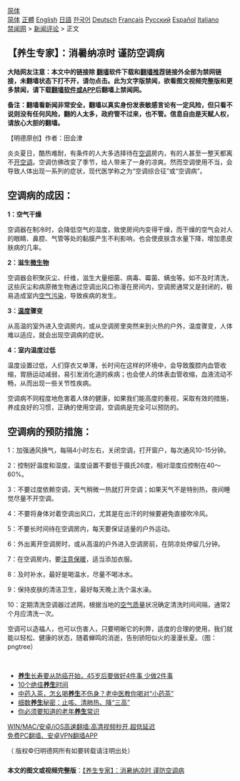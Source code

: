  <!-- 面包屑导航 --> <div class="breadcrumb"><!-- GTranslate: https://gtranslate.io/ -->  <div class="switcher notranslate">  <div class="selected">  <a href="#" onclick="return false;"> 简体</a>  </div>  <div class="option">  <a href="https://www.bannedbook.org" onclick="doGTranslate('zh-CN|zh-CN');jQuery('div.switcher div.selected a').html(jQuery(this).html());return false;" title="简体中文" class="nturl selected"> 简体</a>  <a href="https://www.bannedbook.org/zh-tw/" onclick="doGTranslate('zh-CN|zh-TW');jQuery('div.switcher div.selected a').html(jQuery(this).html());return false;" title="繁體中文" class="nturl"> 正體</a>  <a href="https://www.bannedbook.org/en/" onclick="doGTranslate('zh-CN|en');jQuery('div.switcher div.selected a').html(jQuery(this).html());return false;" title="English" class="nturl"> English</a>  <a href="https://www.bannedbook.org/ja/" onclick="doGTranslate('zh-CN|ja');jQuery('div.switcher div.selected a').html(jQuery(this).html());return false;" title="日本語" class="nturl"> 日語</a>  <a href="https://www.bannedbook.org/ko/" onclick="doGTranslate('zh-CN|ko');jQuery('div.switcher div.selected a').html(jQuery(this).html());return false;" title="한국어" class="nturl"> 한국어</a>  <a href="https://www.bannedbook.org/de/" onclick="doGTranslate('zh-CN|de');jQuery('div.switcher div.selected a').html(jQuery(this).html());return false;" title="Deutsch" class="nturl"> Deutsch</a>  <a href="https://www.bannedbook.org/fr/" onclick="doGTranslate('zh-CN|fr');jQuery('div.switcher div.selected a').html(jQuery(this).html());return false;" title="Français" class="nturl"> Français</a>  <a href="https://www.bannedbook.org/ru/" onclick="doGTranslate('zh-CN|ru');jQuery('div.switcher div.selected a').html(jQuery(this).html());return false;" title="Русский" class="nturl"> Русский</a>  <a href="https://www.bannedbook.org/es/" onclick="doGTranslate('zh-CN|es');jQuery('div.switcher div.selected a').html(jQuery(this).html());return false;" title="Español" class="nturl"> Español</a>  <a href="https://www.bannedbook.org/it/" onclick="doGTranslate('zh-CN|it');jQuery('div.switcher div.selected a').html(jQuery(this).html());return false;" title="Italiano" class="nturl"> Italiano</a>  </div>  </div>      <div class='breadcrumb-sub'><!-- Breadcrumb NavXT 6.3.0 --> <a href="https://www.bannedbook.org/" class="home">禁闻网</a> &gt; <a href="https://www.bannedbook.org/bnews/comments/" class="category">新闻评论</a> &gt; 正文</div></div><h2>【养生专家】：消暑纳凉时 谨防空调病</h2> <p class="notice"><b>大陆网友注意：本文中的链接除 <a href="https://github.com/bannedbook/fanqiang" >翻墙</a>软件下载和<a href="https://github.com/killgcd/justmysocks/blob/master/README.md">翻墙推荐</a>链接外全部为禁网链接，未翻墙状态下打不开，请勿点击。此为文字版禁闻，欲看图文视频完整版和更多禁闻，请下载<a href="https://github.com/bannedbook/fanqiang">翻墙软件或APP</a>后翻墙上禁闻网。</p><p>备注：翻墙看新闻非常安全，翻墙以真实身份发表敏感言论有一定风险，但只看不说则没有任何风险，翻的人太多，政府管不过来，也不管。信息自由是天赋人权，请放心大胆的翻墙。</b></p>  <div class="entry"> <p>              <a href="https://i2.wp.com/upload-images-bucket-v64rleca837do.s3.eu-west-1.amazonaws.com/wp-content/uploads/2021/07/29062826/%E2%80%94Pngtree%E2%80%94summer-home-indoor-air-conditioning_914177_%E5%89%AF%E6%9C%AC.jpg?fit=860%2C484&#038;ssl=1" data-caption=""></a>                            </p> <p>【明德原创】作者：田会津</p> <p>炎炎夏日，酷热难耐，有条件的人大多选择待在<a href="https://www.bannedbook.org/bnews/tag/%E7%A9%BA%E8%B0%83/" class="st_tag internal_tag" rel="tag" title="标签 空调 下的日志">空调</a>房内，有的人甚至一整天都离不<a href="https://www.bannedbook.org/bnews/tag/%E5%BC%80%E7%A9%BA%E8%B0%83/" class="st_tag internal_tag" rel="tag" title="标签 开空调 下的日志">开空调</a>。空调仿佛改变了季节，给人带来了一身的凉爽。然而空调使用不当，会导致人体出现一系列的症状，现代医学称之为“空调综合征”或“空调病”。</p> <h2><strong>空调病的成因：</strong></h2> <p><strong>1：空气干燥</strong></p> <p>空调器在制冷时，会降低空气的湿度，致使房间内变得干燥，而干燥的空气会对人的眼睛、鼻腔、气管等处的黏膜产生不利影响，也会使皮肤含水量下降，增加患皮肤病的几率。</p> <p><strong>2：滋生<a href="https://www.bannedbook.org/bnews/tag/%e5%be%ae%e7%94%9f%e7%89%a9/" class="st_tag internal_tag" rel="tag" title="标签 微生物 下的日志">微生物</a></strong></p>  <p>空调器会积聚灰尘、纤维，滋生大量细菌、病毒、霉菌、螨虫等。如不及时清洗，这些灰尘和病原微生物通过空调出风口弥漫在房间内，空调房通常又是封闭的，极易造成室内<a href="https://www.bannedbook.org/bnews/tag/%E7%A9%BA%E6%B0%94%E6%B1%A1%E6%9F%93/" class="st_tag internal_tag" rel="tag" title="标签 空气污染 下的日志">空气污染</a>，导致疾病的发生。</p> <p><strong>3：<a href="https://www.bannedbook.org/bnews/tag/%E6%B8%A9%E5%BA%A6/" class="st_tag internal_tag" rel="tag" title="标签 温度 下的日志">温度</a>骤变</strong></p> <p>从高温的室外进入空调房内，或从空调房里突然来到火热的户外，温度骤变，人体难以适应，就会出现空调病的症状。</p> <p><strong>4：室内温度过低</strong></p> <p>温度设置过低，人们穿衣又单薄，长时间在这样的环境中，会导致腹腔内血管收缩，胃肠运动减弱，易引发消化道的疾病；也会使人的体表血管收缩，血液流动不畅，从而出现一些关节性疾病。</p> <p>空调病不同程度地危害着人体的健康，如果我们能高度的重视，采取有效的措施，养成良好的习惯，正确的使用空调，空调病是完全可以预防的。</p>  <h2><strong>空调病的预防措施：</strong></h2> <p>1：加强通风换气，每隔4小时左右，关闭空调，打开窗户，每次通风10-15分钟。</p> <p>2：控制好温度和湿度，温度设置不要低于摄氏26度，相对湿度应控制在40～60%。</p> <p>3：不要过度依赖空调，天气稍微一热就打开空调；如果天气不是特别热，夜间睡觉尽量不开空调。</p> <p>4：不要将身体对着空调出风口，尤其是在出汗的时候要避免直接吹冷风。</p> <p>5：不要长时间待在空调房内，每天要保证适量的户外运动。</p> <p>6：外出离开空调房时，或从高温的户外进入空调房前，在阴凉处停留几分钟。</p>  <p>7：在空调房内，要<a href="https://www.bannedbook.org/bnews/tag/%E6%B3%A8%E6%84%8F%E4%BF%9D%E6%9A%96/" class="st_tag internal_tag" rel="tag" title="标签 注意保暖 下的日志">注意保暖</a>，适当添加衣服。</p> <p>8：及时补水，最好是喝温水，尽量不喝冰水。</p> <p>9：保持皮肤的清洁卫生，最好每天晚上洗个温水澡。</p> <p>10：定期清洗空调器过滤网，根据当地的<a href="https://www.bannedbook.org/bnews/tag/%E7%A9%BA%E6%B0%94%E8%B4%A8%E9%87%8F/" class="st_tag internal_tag" rel="tag" title="标签 空气质量 下的日志">空气质量</a>状况确定清洗时间间隔，通常2个月应清洗一次。</p> <p>空调可以造福人，也可以伤害人，只要明晰它的利弊，适度的合理的使用，我们就能以轻松、健康的状态，随着蝉鸣的消逝，告别骄阳似火的漫漫长夏。（图：pngtree）</p> <p>&nbsp;</p>  <ul class='op-related-articles' title='相关阅读'> <li><a href='https://www.bannedbook.org/bnews/bannedvideo/20210729/1596314.html' target='_blank'><b>养生</b>长寿要从防癌开始，45岁后要做好4件事 少做2件事</a></li> <li><a href='https://www.bannedbook.org/bnews/health/20210728/1595733.html' target='_blank'>10个绝佳<b>养生</b>时间</a></li> <li><a href='https://www.bannedbook.org/bnews/health/20210726/1594443.html' target='_blank'>中药入茶，怎幺喝<b>养生</b>不伤身？老中医教你喝对“小药茶”</a></li> <li><a href='https://www.bannedbook.org/bnews/health/20210726/1594441.html' target='_blank'>细数<b>养生</b>秘密：止咳、清肺热、降“三高”</a></li> <li><a href='https://www.bannedbook.org/bnews/health/20210726/1594431.html' target='_blank'>你必须要知道的老年<b>养生</b>常识</a></li> </ul> <p class="texttj"> <a href="https://github.com/bannedbook/fanqiang/wiki/V2ray%E6%9C%BA%E5%9C%BA" target="_blank">WIN/MAC/安卓/iOS高速翻墙:高清视频秒开,超低延迟</a><br/> <a href="https://github.com/bannedbook/fanqiang/wiki/%E7%A6%81%E9%97%BB%E7%BD%91%E5%AE%89%E5%8D%93%E7%BF%BB%E5%A2%99%E6%96%B0%E9%97%BBAPP" target="_blank">免费PC翻墙、安卓VPN翻墙APP</a></p><p>（ 版权©️归明德网所有如要转载请注明出处）</p><a name='sharetosocial'></a>  <div style="margin-bottom:5px;padding-bottom:5px;clear:both"> <div id="archive-pix-1" class="banner-ads"> <!-- AuctionX Display platform tag START --> <div id="26318x728x90x621x_ADSLOT2" clicktrack="%%CLICK_URL_ESC%%"></div> <!-- AuctionX Display platform tag END --> </div> <div id="archive-pix-2" class="banner-ads"> <!-- AuctionX Display platform tag START --> <div id="26315x300x250x621x_ADSLOT2" clicktrack="%%CLICK_URL_ESC%%"></div> <!-- AuctionX Display platform tag END --> </div> </div>  <div id="archive-pix-1" class="banner-ads"> <!-- AuctionX Display platform tag START --> <div id="26318x728x90x621x_ADSLOT3" clicktrack="%%CLICK_URL_ESC%%"></div> <!-- AuctionX Display platform tag END --> </div> <div><b>本文的图文或视频完整版</b>：<a href='https://www.bannedbook.org/bnews/comments/20210729/1596345.html'>【养生专家】：消暑纳凉时 谨防空调病</a></div>  </div><!--END ENTRY--> 